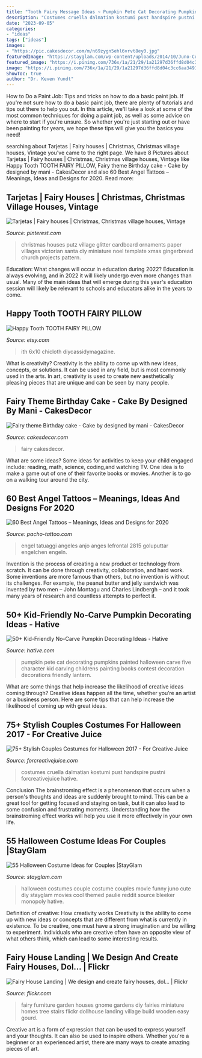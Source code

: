 ```yaml
---
title: "Tooth Fairy Message Ideas ~ Pumpkin Pete Cat Decorating Pumpkins Painted Halloween Carve Five Character Kid Carving Childrens Painting Books Contest Decoration Decorations Friendly Lantern"
description: "Costumes cruella dalmatian kostumi pust handspire pustni forcreativejuice hative"
date: "2023-09-05"
categories:
- "ideas"
tags: ["ideas"]
images:
- "https://pic.cakesdecor.com/m/n69zygn5ehl6vrvt8ey0.jpg"
featuredImage: "https://stayglam.com/wp-content/uploads/2014/10/Juno-Couple-Halloween-Costume.jpg"
featured_image: "https://i.pinimg.com/736x/1a/21/29/1a21297d36ffd8d04c3cc6aa34913202--christmas-village-houses-putz-houses.jpg?b=t"
image: "https://i.pinimg.com/736x/1a/21/29/1a21297d36ffd8d04c3cc6aa34913202--christmas-village-houses-putz-houses.jpg?b=t"
ShowToc: true
author: "Dr. Keven Yundt"
---
```



How to Do a Paint Job: Tips and tricks on how to do a basic paint job.
If you're not sure how to do a basic paint job, there are plenty of tutorials and tips out there to help you out. In this article, we'll take a look at some of the most common techniques for doing a paint job, as well as some advice on where to start if you're unsure. So whether you're just starting out or have been painting for years, we hope these tips will give you the basics you need!

	

		
searching about Tarjetas | Fairy houses | Christmas, Christmas village houses, Vintage you've came to the right page. We have 8 Pictures about Tarjetas | Fairy houses | Christmas, Christmas village houses, Vintage like Happy Tooth TOOTH FAIRY PILLOW, Fairy theme Birthday cake - Cake by designed by mani - CakesDecor and also 60 Best Angel Tattoos – Meanings, Ideas and Designs for 2020. Read more:
		
    
## Tarjetas | Fairy Houses | Christmas, Christmas Village Houses, Vintage

<img loading=lazy src="https://i.pinimg.com/736x/1a/21/29/1a21297d36ffd8d04c3cc6aa34913202--christmas-village-houses-putz-houses.jpg?b=t" onerror="this.onerror=null;this.src='https://tse4.mm.bing.net/th?id=OIP.FkZnxvn1LAYvYCjPQ4yIJwHaI_&amp;pid=15.1';" alt="Tarjetas | Fairy houses | Christmas, Christmas village houses, Vintage">

_Source: pinterest.com_

>christmas houses putz village glitter cardboard ornaments paper villages victorian santa diy miniature noel template xmas gingerbread church projects pattern. 

	

Education: What changes will occur in education during 2022?
Education is always evolving, and in 2022 it will likely undergo even more changes than usual. Many of the main ideas that will emerge during this year's education session will likely be relevant to schools and educators alike in the years to come.

    
## Happy Tooth TOOTH FAIRY PILLOW

<img loading=lazy src="https://img0.etsystatic.com/000/0/5767142/il_fullxfull.339644228.jpg" onerror="this.onerror=null;this.src='https://tse4.mm.bing.net/th?id=OIP.GWyUYI064Aw4MyvXoQEKAwHaFj&amp;pid=15.1';" alt="Happy Tooth TOOTH FAIRY PILLOW">

_Source: etsy.com_

>ith 6x10 chicloth diycassidymagazine. 

	

What is creativity?
Creativity is the ability to come up with new ideas, concepts, or solutions. It can be used in any field, but is most commonly used in the arts. In art, creativity is used to create new aesthetically pleasing pieces that are unique and can be seen by many people.

    
## Fairy Theme Birthday Cake - Cake By Designed By Mani - CakesDecor

<img loading=lazy src="https://pic.cakesdecor.com/m/n69zygn5ehl6vrvt8ey0.jpg" onerror="this.onerror=null;this.src='https://tse3.mm.bing.net/th?id=OIP.Vfh47DegQqMm8mDlDje7sgHaLL&amp;pid=15.1';" alt="Fairy theme Birthday cake - Cake by designed by mani - CakesDecor">

_Source: cakesdecor.com_

>fairy cakesdecor. 

	

What are some ideas?
Some ideas for activities to keep your child engaged include: reading, math, science, coding,and watching TV. One idea is to make a game out of one of their favorite books or movies. Another is to go on a walking tour around the city.

    
## 60 Best Angel Tattoos – Meanings, Ideas And Designs For 2020

<img loading=lazy src="https://www.pacho-tattoo.com/images/2016/02/angel-tattoos-29.jpg?x53009" onerror="this.onerror=null;this.src='https://tse1.mm.bing.net/th?id=OIP.Y5XtsorwCNYg-266UhZg_wHaJ4&amp;pid=15.1';" alt="60 Best Angel Tattoos – Meanings, Ideas and Designs for 2020">

_Source: pacho-tattoo.com_

>engel tatuaggi angeles anjo anges lefrontal 2815 goluputtar engelchen engeln. 

	

Invention is the process of creating a new product or technology from scratch. It can be done through creativity, collaboration, and hard work. Some inventions are more famous than others, but no invention is without its challenges. For example, the peanut butter and jelly sandwich was invented by two men – John Montagu and Charles Lindbergh – and it took many years of research and countless attempts to perfect it.

    
## 50+ Kid-Friendly No-Carve Pumpkin Decorating Ideas - Hative

<img loading=lazy src="https://hative.com/wp-content/uploads/2016/09/no-carve-pumpkin-kids/39-no-carve-pumpkin-decorating.jpg" onerror="this.onerror=null;this.src='https://tse2.mm.bing.net/th?id=OIP.GQGtGQD_Ek0Qf1v3vu4CUwHaFj&amp;pid=15.1';" alt="50+ Kid-Friendly No-Carve Pumpkin Decorating Ideas - Hative">

_Source: hative.com_

>pumpkin pete cat decorating pumpkins painted halloween carve five character kid carving childrens painting books contest decoration decorations friendly lantern. 

	

What are some things that help increase the likelihood of creative ideas coming through?
Creative ideas happen all the time, whether you’re an artist or a business person. Here are some tips that can help increase the likelihood of coming up with great ideas.

    
## 75+ Stylish Couples Costumes For Halloween 2017 - For Creative Juice

<img loading=lazy src="https://i1.wp.com/forcreativejuice.com/wp-content/uploads/2017/09/72-couple-costume-ideas-for-halloween.jpg?fit=600%2C829&amp;ssl=1" onerror="this.onerror=null;this.src='https://tse1.mm.bing.net/th?id=OIP.gNwP2VqXPqRCY0-rLcXxhwHaKO&amp;pid=15.1';" alt="75+ Stylish Couples Costumes for Halloween 2017 - For Creative Juice">

_Source: forcreativejuice.com_

>costumes cruella dalmatian kostumi pust handspire pustni forcreativejuice hative. 

	

Conclusion
The brainstroming effect is a phenomenon that occurs when a person's thoughts and ideas are suddenly brought to mind. This can be a great tool for getting focused and staying on task, but it can also lead to some confusion and frustrating moments. Understanding how the brainstroming effect works will help you use it more effectively in your own life.

    
## 55 Halloween Costume Ideas For Couples |StayGlam

<img loading=lazy src="https://stayglam.com/wp-content/uploads/2014/10/Juno-Couple-Halloween-Costume.jpg" onerror="this.onerror=null;this.src='https://tse2.mm.bing.net/th?id=OIP.glouBE4tMePQYCF7wch-sAAAAA&amp;pid=15.1';" alt="55 Halloween Costume Ideas for Couples |StayGlam">

_Source: stayglam.com_

>halloween costumes couple costume couples movie funny juno cute diy stayglam movies cool themed paulie reddit source bleeker monopoly hative. 

	

Definition of creative: How creativity works
Creativity is the ability to come up with new ideas or concepts that are different from what is currently in existence. To be creative, one must have a strong imagination and be willing to experiment. Individuals who are creative often have an opposite view of what others think, which can lead to some interesting results.

    
## Fairy House Landing | We Design And Create Fairy Houses, Dol… | Flickr

<img loading=lazy src="https://c1.staticflickr.com/5/4064/4413375595_8f596470b6_b.jpg" onerror="this.onerror=null;this.src='https://tse4.mm.bing.net/th?id=OIP.2hWn0zcBjm-pueXwOYEH5QHaLJ&amp;pid=15.1';" alt="Fairy House Landing | We design and create fairy houses, dol… | Flickr">

_Source: flickr.com_

>fairy furniture garden houses gnome gardens diy fairies miniature homes tree stairs flickr dollhouse landing village build wooden easy gourd. 

	

Creative art is a form of expression that can be used to express yourself and your thoughts. It can also be used to inspire others. Whether you're a beginner or an experienced artist, there are many ways to create amazing pieces of art.

